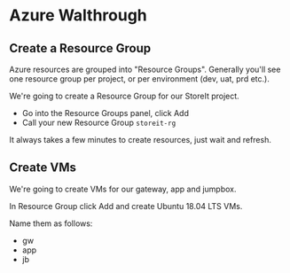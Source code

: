 # Azure Walthrough

## Create a Resource Group

Azure resources are grouped into "Resource Groups". Generally you'll see one resource group per project, or per environment (dev, uat, prd etc.).

We're going to create a Resource Group for our StoreIt project.

* Go into the Resource Groups panel, click Add
* Call your new Resource Group `storeit-rg`

It always takes a few minutes to create resources, just wait and refresh.

## Create VMs

We're going to create VMs for our gateway, app and jumpbox.

In Resource Group click Add and create Ubuntu 18.04 LTS VMs.

Name them as follows:

* gw
* app
* jb

## 